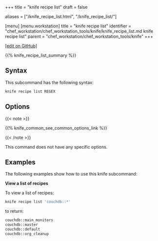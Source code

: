 +++
title = "knife recipe list"
draft = false

aliases = ["/knife_recipe_list.html", "/knife_recipe_list/"]

[menu]
  [menu.workstation]
    title = "knife recipe list"
    identifier = "chef_workstation/chef_workstation_tools/knife/knife_recipe_list.md knife recipe list"
    parent = "chef_workstation/chef_workstation_tools/knife"
+++

[\[edit on GitHub\]](https://github.com/chef/chef-workstation/blob/master/docs-chef-io/content/workstation/knife_recipe_list.md)

{{% knife_recipe_list_summary %}}

## Syntax

This subcommand has the following syntax:

``` bash
knife recipe list REGEX
```

## Options

{{< note >}}

{{% knife_common_see_common_options_link %}}

{{< /note >}}

This command does not have any specific options.

## Examples

The following examples show how to use this knife subcommand:

**View a list of recipes**

To view a list of recipes:

``` bash
knife recipe list 'couchdb::*'
```

to return:

``` bash
couchdb::main_monitors
couchdb::master
couchdb::default
couchdb::org_cleanup
```
